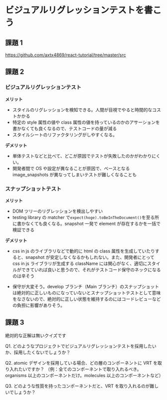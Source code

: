 # ビジュアルリグレッションテストを書こう

## 課題 1

https://github.com/axtx4869/react-tutorial/tree/master/src

## 課題 2

### ビジュアルリグレッションテスト

**メリット**

- スタイルのリグレッションを検知できる。人間が目視でやると時間的なコストかかる
- 特定の style 属性の値や class 属性の値を持っているのかのアサーションを書かなくても良くなるので、テストコードの量が減る
- スタイルシートのリファクタリングがしやすくなる。

**デメリット**

- 単体テストなどと比べて、どこが原因でテストが失敗したのかがわかりにくい。
- 開発者間で OS や設定が異なることが原因で、ベースとなる image_snapshots が異なってしまいテストが難しくなることも

### スナップショットテスト

**メリット**

- DOM ツリーのリグレッションを検出しやすい
- testing library の matcher で`expect(hoge).toBeInTheDocument()`を至る所に書かなくても良くなる。snapshot 一発で element が存在するかを一括で検証できる

**デメリット**

- css in js のライブラリなどで動的に html の class 属性を生成していたりすると、snapshot が安定しなくなるかもしれない。また、開発者にとって css in js ライブラリが生成する className には関心がなく、適切にスタイルができていれば良いと思うので、それがテストコード保守のネックになるのは辛そう

- 保守が大変そう。develop ブランチ（Main ブランチ）のスナップショットは絶対的に正しいものになっていないとスナップショットテストとして意味をなさないので、絶対的に正しい状態を維持するのにはコードレビューなどの負担に影響がありそう。

## 課題 3

絶対的な正解は無いクイズです

Q1. どのようなプロジェクトでビジュアルリグレッションテストを採用したいか、採用したくないでしょうか？

Q2. atomic デザインを採用している場合、どの層のコンポーネントに VRT を取り入れたいですか？
（例：全てのコンポーネントで取り入れるべき。organisms 以上のコンポーネントだけ。molecules 以上のコンポーネントなど）

Q3. どのような性質を持ったコンポーネントだと、VRT を取り入れるのが難しいでしょうか？

